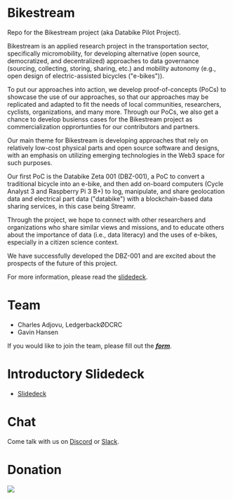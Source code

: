 # Bikestream
Repo for the Bikestream project (aka Databike Pilot Project).

Bikestream is an applied research project in the transportation sector, specifically micromobility, for developing alternative (open source, democratized, and decentralized) approaches to data governance (sourcing, collecting, storing, sharing, etc.) and mobility autonomy (e.g., open design of electric-assisted bicycles ("e-bikes")).

To put our approaches into action, we develop proof-of-concepts (PoCs) to showcase the use of our approaches, so that our approaches may be replicated and adapted to fit the needs of local communities, researchers, cyclists, organizations, and many more. Through our PoCs, we also get a chance to develop busienss cases for the Bikestream project as commercialization opprortunties for our contributors and partners. 

Our main theme for Bikestream is developing approaches that rely on relatively low-cost physical parts and open source software and designs, with an emphasis on utilizing emerging technologies in the Web3 space for such purposes. 

Our first PoC is the Databike Zeta 001 (DBZ-001), a PoC to convert a traditional bicycle into an e-bike, and then add on-board computers (Cycle Analyst 3 and Raspberry Pi 3 B+) to log, manipulate, and share geolocation data and electrical part data ("databike") with a blockchain-based data sharing services, in this case being Streamr. 

Through the project, we hope to connect with other researchers and organizations who share similar views and missions, and to educate others about the importance of data (i.e., data literacy) and the uses of e-bikes, especially in a citizen science context. 

We have successfully developed the DBZ-001 and are excited about the prospects of the future of this project. 

For more information, please read the [slidedeck](https://docs.google.com/presentation/d/1rRAxiwdAZD8dzrfPTdBN7PWBHJ3g2lZ1ic6fQXoWC-A/edit?usp=sharing).

# Team

- Charles Adjovu, LedgerbackØDCRC 
- Gavin Hansen

If you would like to join the team, please fill out the [***form***](https://forms.gle/mGYNiSnUbQTJrRgW9).

# Introductory Slidedeck

- [Slidedeck](https://docs.google.com/presentation/d/1rRAxiwdAZD8dzrfPTdBN7PWBHJ3g2lZ1ic6fQXoWC-A/edit?usp=sharing)

# Chat

Come talk with us on [Discord](https://discord.gg/YuMSjWP) or [Slack](https://join.slack.com/t/ledgerback/shared_invite/zt-6kef18dv-gqFTrvM9xvINkO~v5ltgYw).

# Donation

<a target="_blank" href="https://donorbox.org/ledgerback-digital-commons-research-cooperative-community-funding-initiative?default_interval=o"><img src="https://d1iczxrky3cnb2.cloudfront.net/button-medium-blue.png" /></a>
